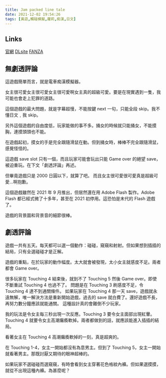 ```yaml
---
title: Jam packed line tale
date: 2021-12-02 19:54:26
tags: [黃遊,觸碰模擬,蘿莉,痴漢,日文]
---
```

## Links

[官網](https://e-f-frontier.net/product/product11.html)
[DLsite](https://www.dlsite.com/maniax/work/=/product_id/RJ342578.html)
[FANZA](https://www.dmm.co.jp/dc/doujin/-/detail/=/cid=d_211071/)

## 無劇透評論

這遊戲簡單而言，就是電車痴漢模擬器。

女主很可愛女主很可愛女主很可愛啊女主真的超級可愛。要是在現實遇到一隻，我可能也會走上犯罪的道路。

這個遊戲的最大問題，就是字幕超慢，不能按鍵 next 一句，只能全段 skip。我不懂日文﹐我 skip。

另外這個遊戲的自由度低，玩家能做的事不多。捅女的時候就只能捅女，不能摸胸，連摸頭頭也不能。

在遊戲起初，摸女的手是完全跟隨滑鼠在動。但到捅女時，棒棒不完全跟隨滑鼠，感覺怪怪的。

這遊戲 save slot 只有一個，而且玩家可能會玩出只能 Game over 的絕望 save，被迫重玩。在下文「劇透評論」再述。

但畢竟遊戲只是 2000 日圓以下，就算了吧。
而且女主很可愛很可愛真是超級可愛...啊抱歉。

這個遊戲雖然在 2021 年 9 月推出，但居然還在用 Adobe Flash 製作。Adobe Flash 都已經式微了十多年，甚至在 2021 初停用。這恐怕是末代的 Flash 遊戲了。

遊戲的背景圖和背景音的細節很棒。

## 劇透評論

遊戲一共有五天。每天都可以選一個動作：碰碰，窺窺和射射。但如果想到插插的結局，只有全選碰碰才是正解。

遊戲的重點，在於玩家的動作幅度。太大就會被發現，太小女主就感度不足。兩者都會 Game over。

很多玩家在 Touching 4 結束後，就到不了 Touching 5 然後 Game over。即使不斷重試 Touching 4 也過不了。
問題是在 Touching 3 刷感度不足，令 Touching 4 達不到通關條件。
如果玩家在 Touching 4 那一天 save，遊戲就永遠無解，唯一解決方法是重新開始遊戲，過去的 save 就白費了。還好遊戲不長，再努力數分鐘應該就能通關。
這種設計真的會難倒不少玩家。

我的玩法是令女主每三秒出現一次反應。Touching 3 要令女主面部出現紅暈。Touching 4 就要令女主高潮癱瘓軟掉。兩者都做到的話，就應該能進入插插的結局。

看著女主在 Touching 4 高潮癱瘓軟掉的一刻，真是超爽的。

在 Touching 1-4，女主一開始都沒有為意男主。但到了 Touching 5，女主一開始就看著男主。那既討厭又期待的眼神超棒的。

如果玩家不選碰碰而選窺窺，有時會看到女主穿著花色格紋內褲。但如果選摸摸，就從不出現這種內褲。為甚麼呢？
